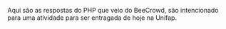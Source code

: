 Aqui são as respostas do PHP que veio do BeeCrowd, são intencionado para uma atividade para ser entragada de hoje na Unifap.
